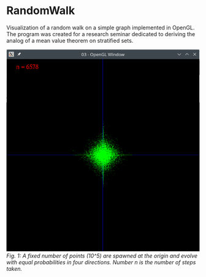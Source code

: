 # RandomWalk
Visualization of a random walk on a simple graph implemented in OpenGL. The program was created for a research seminar dedicated to deriving the analog of a mean value theorem on stratified sets.

![Screenshot](screenshot.png)  
*Fig. 1: A fixed number of points (10^5) are spawned at the origin and evolve with equal probabilities in four directions. Number n is the number of steps taken.*
